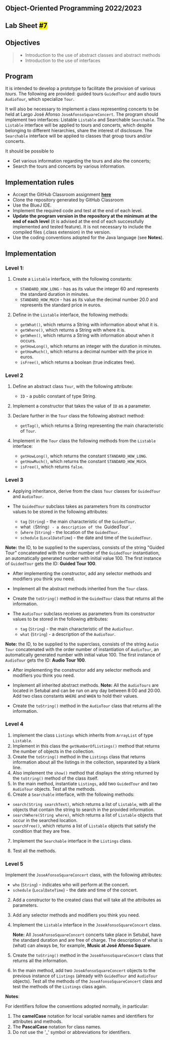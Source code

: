 ## Object-Oriented Programming 2022/2023

## Lab Sheet <mark>#7</mark>

## Objectives

> - Introduction to the use of abstract classes and abstract methods
> - Introduction to the use of interfaces

## Program

It is intended to develop a prototype to facilitate the provision of various _tours_. The following are provided: guided tours `GuidedTour` and audio tours `AudioTour`, which specialize `Tour`.

It will also be necessary to implement a class representing concerts to be held at Largo José Afonso `JoseAfonsoSquareConcert`.
The program should implement two interfaces: Listable `Listable` and Searchable `Searchable`.
The `Listable` interface will be applied to tours and concerts, which despite belonging to different hierarchies, share the interest of disclosure.
The `Searchable` interface will be applied to classes that group tours and/or concerts.

It should be possible to

- Get various information regarding the tours and also the concerts;
- Search the tours and concerts by various information.

## Implementation rules

- Accept the GitHub Classroom assignment [**here**](https://classroom.github.com/a/lRVBMX52)
- Clone the repository generated by GitHub Classroom
- Use the BlueJ IDE.
- Implement the required code and test at the end of each level.
- **Update the program version in the repository at the minimum at the end of each level** (it is advised at the end of each successfully implemented and tested feature). It is not necessary to include the compiled files (.class extension) in the version.
- Use the coding conventions adopted for the Java language (see **Notes**).

## Implementation

### Level 1:

1. Create a `Listable` interface, with the following constants:
   
   - `STANDARD_HOW_LONG` - has as its value the integer 60 and represents the standard duration in minutes.
   - `STANDARD_HOW_MUCH` - has as its value the decimal number 20.0 and represents the standard price in euros.

2. Define in the `Listable` interface, the following methods:
   
   - `getWhat()`, which returns a String with information about what it is.
   - `getWhere()`, which returns a String with where it is.
   - `getWhen()`, which returns a String with information about when it occurs.
   - `getHowLong()`, which returns an integer with the duration in minutes.
   - `getHowMuch()`, which returns a decimal number with the price in euros.
   - `isFree()`, which returns a boolean (true indicates free).

   
   

### Level 2

1. Define an abstract class `Tour`, with the following attribute:

   - `ID` - a public constant of type String.

2. Implement a constructor that takes the value of `ID` as a parameter.

3. Declare further in the `Tour` class the following abstract method:

   - `getTag()`, which returns a String representing the main characteristic of `Tour`.

4. Implement in the `Tour` class the following methods from the `Listable` interface:

   - `getHowLong()`, which returns the constant `STANDARD_HOW_LONG`.
   - `getHowMuch()`, which returns the constant `STANDARD_HOW_MUCH`.
   - `isFree()`, which returns `false`.
 
### Level 3

- Applying inheritance, derive from the class `Tour` classes for `GuidedTour` and `AudioTour`.

- The `GuidedTour` subclass takes as parameters from its constructor values to be stored in the following attributes:
  - `tag` (`String`) - the main characteristic of the `GuidedTour`.
  - what` (`String`) - a description of the `GuidedTour`.
  - (`where` (`String`) - the location of the `GuidedTour`.
  - `schedule` (`LocalDateTime`) - the date and time of the `GuidedTour`.

**Note:** the ID, to be supplied to the superclass, consists of the string "Guided Tour" concatenated with the order number of the `GuidedTour` instantiation, an automatically generated number with initial value 100. The first instance of `GuidedTour` gets the ID: **Guided Tour 100**.

- After implementing the constructor, add any selector methods and modifiers you think you need.

- Implement all the abstract methods inherited from the `Tour` class.

- Create the `toString()` method in the `GuidedTour` class that returns all the information.

- The `AudioTour` subclass receives as parameters from its constructor values to be stored in the following attributes:
  - `tag` (`String`) - the main characteristic of the `AudioTour`.
  - `what` (`String`) - a description of the `AudioTour`.

**Note:** the ID, to be supplied to the superclass, consists of the string `Audio Tour` concatenated with the order number of instantiation of `AudioTour`, an automatically generated number with initial value 100. The first instance of `AudioTour` gets the ID: **Audio Tour 100**.

- After implementing the constructor add any selector methods and modifiers you think you need.

- Implement all inherited abstract methods.
  **Note:** All the `AudioTours` are located in Setubal and can be run on any day between 8:00 and 20:00. Add two class constants `WHERE` and `WHEN` to hold their values.

- Create the `toString()` method in the `AudioTour` class that returns all the information.

### Level 4

1. implement the class `Listings` which inherits from `ArrayList` of type `Listable`.
2. Implement in this class the `getNumberOfListings()` method that returns the number of objects in the collection.
3. Create the `toString()` method in the `Listings` class that returns information about all the listings in the collection, separated by a blank line. 
4. Also implement the `show()` method that displays the string returned by the `toString()` method of the class itself.
5. In the main method, instantiate `Listings`, add two `GuidedTour` and two `AudioTour` objects. Test all the methods.
6. Create a `Searchable` interface, with the following methods:

- `search(String searchText)`, which returns a list of `Listable`, with all the objects that contain the string to search in the provided information.
- `searchWhere(String where)`, which returns a list of `Listable` objects that occur in the searched location.
- `searchFree()`, which returns a list of `Listable` objects that satisfy the condition that they are free.

7. Implement the `Searchable` interface in the `Listings` class.

8. Test all the methods.

### Level 5

Implement the `JoseAfonsoSquareConcert` class, with the following attributes:
   
   - `who` (`String`) - indicates who will perform at the concert.
   - `schedule` (`LocalDateTime`) - the date and time of the concert.

2. Add a constructor to the created class that will take all the attributes as parameters.

3. Add any selector methods and modifiers you think you need.

4. Implement the `Listable` interface in the `JoseAfonsoSquareConcert` class.
   
   **Note:** All `JoseAfonsoSquareConcert` concerts take place in Setubal, have the standard duration and are free of charge. The description of what is (what) can always be, for example, **Music at José Afonso Square**.

5. Create the `toString()` method in the `JoseAfonsoSquareConcert` class that returns all the information.

6. In the main method, add two `JoseAfonsoSquareConcert` objects to the previous instance of `Listings` (already with `GuidedTour` and `AudioTour` objects). Test all the methods of the `JoseAfonsoSquareConcert` class and test the methods of the `Listings` class again.

**Notes**:

For identifiers follow the conventions adopted normally, in particular:

1. The **camelCase** notation for local variable names and identifiers for attributes and methods.
2. The **PascalCase** notation for class names.
3. Do not use the '_' symbol or abbreviations for identifiers.